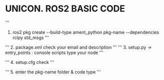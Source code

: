 UNICON. ROS2 BASIC CODE
=======================
'''
1. ros2 pkg create --build-type ament_python pkg-name --dependencies rclpy std_msgs
'''

'''
2. package.xml check your email and description
'''
'''
3. setup.py -> entry_points : console scripts type your node 
''' 

'''
4. setup.cfg check
'''

'''
5. enter the pkg-name folder & code type
'''
